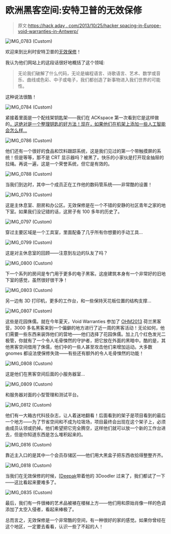 # 欧洲黑客空间:安特卫普的无效保修

> 原文:[https://hack aday . com/2013/10/25/hacker spacing-in-Europe-void-warranties-in-Antwerp/](https://hackaday.com/2013/10/25/hackerspacing-in-europe-void-warranties-in-antwerp/)

![IMG_0783 (Custom)](../Images/6a71e1697564a1db6bca04115bb5bd1b.png)

欢迎来到比利时安特卫普的[无效保修](http://www.voidwarranties.be/index.php/Main_Page)！

我认为他们网站上的这段话很好地概括了这个领域:

> 无论我们破解了什么代码，无论是编程语言、诗歌语言、艺术、数学或音乐、曲线或色彩、中子或电子，我们都创造了新事物进入我们世界的可能性。

这种说法很酷！

![IMG_0784 (Custom)](../Images/9bfc5baafa199defc453057ca6d50a9e.png)

紧接着里面是一个配线架钥匙架——我们在 ACKspace 第一次看到它是这样做的[，这绝对是一个整理钥匙的好方法！现在，如果他们在机架上添加一些人工智能会怎么样…](http://hackaday.com/2013/10/23/hackerspacing-in-europe-ackspace-in-heerlen/)

![IMG_0786 (Custom)](../Images/670f8bf14294897337065c88c0a26927.png)

他们还有一个很好的食品和饮料跟踪系统，这是我们见过的第一个带触摸屏的系统！但是等等，那不是 CRT 显示器吗？被黑了。快乐的小家伙是打开现金抽屉的拉绳。再说一遍，这是一个荣誉系统，但它是有效的。

![IMG_0788 (Custom)](../Images/8c0eb102f234e888938092ccad59d444.png)

当我们到达时，其中一个成员正在工作他的数码管系统——非常酷的设置！

![IMG_0793 (Custom)](../Images/46eedf694e29473454be359b6dc82766.png)

这是主休息室、厨房和办公区。无效保修是在一个不错的安静的社区青年之家的地下室。如果我们没记错的话，这房子有 100 多年的历史了。

![IMG_0797 (Custom)](../Images/8681863ec521d52b6b93896bbfe87d58.png)

穿过主要区域是一个工具室，里面配备了几乎所有你想要的手动工具…

![IMG_0799 (Custom)](../Images/493795f2d32d5757ca175d2b3a3126e4.png)

这是对主休息室的回顾——注意到左边的队友了吗？

![IMG_0800 (Custom)](../Images/bbf7a80352efe77bc00c1af50c2ea663.png)

下一个系列的房间是专门用于更多的电子黑客。这座建筑本身有一个非常好的旧地下室的感觉，虽然很好很干净！

![IMG_0803 (Custom)](../Images/a4e3c04af4a7e7286e60755ac74a2b0b.png)

另一边有 3D 打印机，更多的工作台，和一些保持天花板位置的结构支撑…

![IMG_0807 (Custom)](../Images/249ca9849f631883532066d379463091.png)

这些是花园侏儒。就在今年夏天，Void Warranties 参加了 [OHM2013](https://ohm2013.org/site/) 荷兰黑客营，3000 多名黑客来到一个偏僻的地方进行了近一周的黑客活动！无论如何，他们需要一些东西来装饰他们的营地——他们选择了花园侏儒。加上几个红色发光二极管，你就有了一个令人毛骨悚然的守护者，把它放在外面的黑暗中。酷的是，其他黑客空间借用了侏儒，他们中的一些人甚至攻击他们来增加运动。大多数 gnomes 都设法使保修失效——有些还有额外的令人毛骨悚然的功能！

![IMG_0808 (Custom)](../Images/d957406cd2a8b32b2f8d9a95c7748f60.png)

这是他们在黑客空间后面的小服务器室…

![IMG_0809 (Custom)](../Images/b2f5e5d248114b30421db5f52645b245.png)

和服务器对面的小型管理和测试平台。

![IMG_0812 (Custom)](../Images/3062073e506600b05b8a2e6b6838c5e1.png)

他们有一大箱古代科技杂志，让人着迷地翻看！后面看到的架子是项目看到的最后一个地方——为了节省空间和不成为垃圾场，项目最终会出现在这个架子上，必须由成员认领或扔掉。他们希望把它完全腾空，这样他们就可以放一个新的工作台进去，但是你知道东西是怎么堆积起来的。

![IMG_0816 (Custom)](../Images/c2329aaca352fe7f4ee5b94b0ad897f3.png)

靠近主入口的是其中一个会员存储区——他们用大黑盒子把东西收拾得整整齐齐。

![IMG_0818 (Custom)](../Images/89c90095623f85ab79b42dcb4277e5da.png)

当我们在无效保修的时候，[[Deepak](http://3deeeeprinting.blogspot.nl/)带着他的 3Doodler 过来了，我们都试了一下——这比看起来要难多了。

![IMG_0835 (Custom)](../Images/8fa3d4f2a9bbf29f70accae604173cc5.png)

最后，我们有一件很棒的艺术品被裱在楼梯上方——他们用和原始肖像一样的色调添加了太空入侵者，看起来棒极了。

总而言之，无效保修是一个非常酷的空间，有一种很好的家的感觉。如果你曾经在这个地区，一定要去看看，认识一些了不起的人！